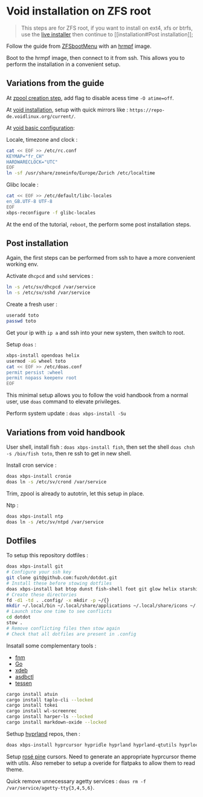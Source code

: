 # Void installation on ZFS root

> This steps are for ZFS root, if you want to install on ext4, xfs or btrfs, use the [live installer](https://voidlinux.org/download/) then continue to [[installation#Post installation]];

Follow the guide from [ZFSbootMenu](https://docs.zfsbootmenu.org/en/latest/guides/void-linux/uefi.html#uefi) with an [hrmpf](https://github.com/leahneukirchen/hrmpf/releases) image.

Boot to the hrmpf image, then connect to it from ssh. This allows you to perform the installation in a convenient setup.

## Variations from the guide

At [zpool creation step](https://docs.zfsbootmenu.org/en/latest/guides/void-linux/uefi.html#create-the-zpool), add flag to disable acess time `-O atime=off`.

At [void installation](https://docs.zfsbootmenu.org/en/latest/guides/void-linux/uefi.html#install-void), setup with quick mirrors like : `https://repo-de.voidlinux.org/current/`.

At [void basic configuration](https://docs.zfsbootmenu.org/en/latest/guides/void-linux/uefi.html#basic-void-configuration):

Locale, timezone and clock :
```sh
cat << EOF >> /etc/rc.conf
KEYMAP="fr_CH"
HARDWARECLOCK="UTC"
EOF
ln -sf /usr/share/zoneinfo/Europe/Zurich /etc/localtime
```
Glibc locale :
```sh
cat << EOF >> /etc/default/libc-locales
en_GB.UTF-8 UTF-8
EOF
xbps-reconfigure -f glibc-locales
```

At the end of the tutorial, `reboot`, the perform some post installation steps.

## Post installation

Again, the first steps can be performed from ssh to have a more convenient working env.

Activate `dhcpcd` and `sshd` services :
```sh
ln -s /etc/sv/dhcpcd /var/service
ln -s /etc/sv/sshd /var/service
```
Create a fresh user :
```sh
useradd toto
passwd toto
```

Get your ip with `ip a` and ssh into your new system, then switch to root.

Setup `doas` :

```sh
xbps-install opendoas helix
usermod -aG wheel toto
cat << EOF >> /etc/doas.conf
permit persist :wheel
permit nopass keepenv root
EOF
```

This minimal setup allows you to follow the void handbook from a normal user, use `doas` command to elevate privileges.

Perform system update : `doas xbps-install -Su`

## Variations from void handbook

User shell, install fish : `doas xbps-install fish`, then set the shell `doas chsh -s /bin/fish toto`, then re ssh to get in new shell.

Install cron service :
```sh
doas xbps-install cronie
doas ln -s /etc/sv/crond /var/service
```

Trim, zpool is already to autotrin, let this setup in place.

Ntp :
```sh
doas xbps-install ntp
doas ln -s /etc/sv/ntpd /var/service
```

## Dotfiles

To setup this repository dotfiles :

```sh
doas xbps-install git
# Configure your ssh key
git clone git@github.com:fuzoh/dotdot.git
# Install these before stowing dotfiles
doas xbps-install bat btop dunst fish-shell foot git glow helix starship topgrade tofi Waybar zathura curl stow eza pass gitui task wireguard wireguard-tools zoxide keepassxc qt5-wayland qt6-wayland wl-clipboard cliphist polkit-gnome Thunar wtype libnotify xdg-utils fastfetch fd xtools wev vsv vdpauinfo nvtop usbmuxd tesseract-ocr tesseract-ocr-eng tesseract-ocr-fra syncthing slurp grim qpdfview qpwgraph qrencode pass imv jq hurl nwg-look
# Create these directories
fd -d1 -td . .config/ -x mkdir -p ~/{}
mkdir ~/.local/bin ~/.local/share/applications ~/.local/share/icons ~/.icons
# Launch stow one time to see conflicts
cd dotdot
stow .
# Remove conflicting files then stow again
# Check that all dotfiles are present in .config
```

Insatall some complementary tools :

- [fnm](https://github.com/Schniz/fnm?tab=readme-ov-file#using-a-script-macoslinux)
- [Go](https://go.dev/doc/install)
- [xdeb](https://github.com/xdeb-org/xdeb?tab=readme-ov-file#usage)
- [asdbctl](https://github.com/juliuszint/asdbctl)
- [tessen](https://github.com/ayushnix/tessen)

```sh
cargo install atuin
cargo install taplo-cli --locked
cargo install tokei
cargo install wl-screenrec
cargo install harper-ls --locked
cargo install markdown-oxide --locked
```

Sethup [hyprland](https://github.com/Makrennel/hyprland-void) repos, then :

```sh
doas xbps-install hyprcursor hypridle hyprland hyprland-qtutils hyprlock xdg-desktop-portal-hyprland hyprpicker
```

Setup [rosé pine](https://github.com/rose-pine/cursor) cursors. Need to generate an appropriate hyprcursor theme with utils. Also remeber to setup a overide for flatpaks to allow them to read theme.

Quick remove unnecessary agetty services : `doas rm -f /var/service/agetty-tty{3,4,5,6}`.
